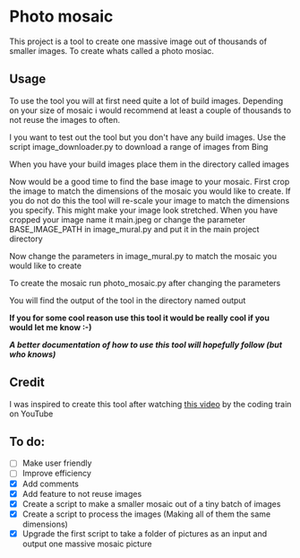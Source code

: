 # Photo mosaic
This project is a tool to create one massive image out of thousands of smaller images. To create whats called a photo mosiac.

## Usage
To use the tool you will at first need quite a lot of build images. Depending on your size of mosaic i would recommend at least a couple of thousands to not reuse the images to often.

I you want to test out the tool but you don't have any build images. Use the script image_downloader.py to download a range of images from Bing

When you have your build images place them in the directory called images

Now would be a good time to find the base image to your mosaic. First crop the image to match the dimensions of the mosaic you would like to create. If you do not do this the tool will re-scale your image to match the dimensions you specify. This might make your image look stretched. When you have cropped your image name it main.jpeg or change the parameter BASE_IMAGE_PATH in image_mural.py and put it in the main project directory

Now change the parameters in image_mural.py to match the mosaic you would like to create

To create the mosaic run photo_mosaic.py after changing the parameters

You will find the output of the tool in the directory named output

**If you for some cool reason use this tool it would be really cool if you would let me know :-)**

***A better documentation of how to use this tool will hopefully follow (but who knows)***

## Credit

I was inspired to create this tool after watching [this video](https://www.youtube.com/results?search_query=image+mural+the+coding+train) by the coding train on YouTube

## To do:
- [ ] Make user friendly
- [ ] Improve efficiency
- [X] Add comments
- [X] Add feature to not reuse images
- [x] Create a script to make a smaller mosaic out of a tiny batch of images
- [x] Create a script to process the images (Making all of them the same dimensions)
- [x] Upgrade the first script to take a folder of pictures as an input and output one massive mosaic picture
